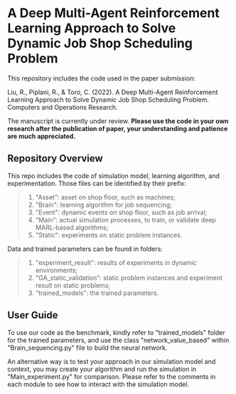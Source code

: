 # A Deep Multi-Agent Reinforcement Learning Approach to Solve Dynamic Job Shop Scheduling Problem
This repository includes the code used in the paper submission: 

Liu, R., Piplani, R., & Toro, C. (2022). A Deep Multi-Agent Reinforcement Learning Approach to Solve Dynamic Job Shop Scheduling Problem. Computers and Operations Research.

The manuscript is currently under review. **Please use the code in your own research after the publication of paper, your understanding and patience are much appreciated.**

## Repository Overview

This repo includes the code of simulation model, learning algorithm, and experimentation. Those files can be identified by their prefix:
> 1. "Asset": asset on shop floor, such as machines;
> 2. "Brain": learning algorithm for job sequencing;
> 3. "Event": dynamic events on shop floor, such as job arrival;
> 4. "Main": actual simulation processes, to train, or validate deep MARL-based algorithms;
> 5. "Static": experiments on static problem instances.

Data and trained parameters can be found in folders:
> 1. "experiment_result": results of experiments in dynamic environments;
> 2. "GA_static_validation": static problem instances and experiment result on static problems;
> 3. "trained_models": the trained parameters.

## User Guide

To use our code as the benchmark, kindly refer to "trained_models" folder for the trained parameters, and use the class "network_value_based" within "Brain_sequencing.py" file to build the neural network. 

An alternative way is to test your approach in our simulation model and context, you may create your algorithm and run the simulation in "Main_experiment.py" for comparison. Please refer to the comments in each module to see how to interact with the simulation model.
